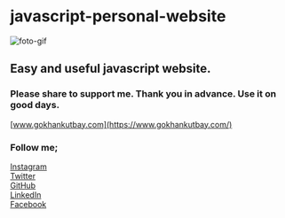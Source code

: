 # javascript-personal-website

![foto-gif](https://gokhankutbay.com/assets/img/works/gorsel6.png)

## Easy and useful javascript website.
### Please share to support me. Thank you in advance. Use it on good days.

[www.gokhankutbay.com](https://www.gokhankutbay.com/)

### Follow me;

[Instagram](http://www.instagram.com/gokhannkutbay/)\
[Twitter](https://twitter.com/gokhankutbay0)\
[GitHub](http://www.github.com/gokhankutbay/)\
[LinkedIn](http://www.linkedin.com/in/gokhankutbay/)\
[Facebook](https://www.facebook.com/gokhannkutbay)
